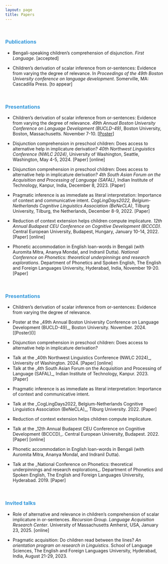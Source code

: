 ```yaml
---
layout: page
title: Papers
---
```


 &nbsp;  
 
<h3> <span style="color: #3498DB ;">Publications </span> </h3> 

- Bengali-speaking children’s comprehension of disjunction. _First Language_.  [accepted]
  
- Children’s derivation of scalar inference from or-sentences: Evidence from varying the degree of relevance. In _Proceedings of the 49th Boston University conference on language development_. Somerville, MA: Cascadilla Press. [to appear] 

 &nbsp;  
 
<h3> <span style="color: #3498DB ;">Presentations </span> </h3> 

- Children’s derivation of scalar inference from or-sentences: Evidence from varying the degree of relevance. _49th Annual Boston University Conference on Language Development (BUCLD-49)_, Boston University, Boston, Massachusetts. November 7-10. [[Poster]()] 

- Disjunction comprehension in preschool children: Does access to alternative help in implicature derivation? _40th Northwest Linguistics Conference (NWLC 2024)_, University of Washington, Seattle, Washington, May 4-5, 2024.   [Paper] [online]

- Disjunction comprehension in preschool children: Does access to alternative help in implicature derivation? _4th South Asian Forum on the Acquisition and Processing of Language (SAFAL)_, Indian Institute of Technology, Kanpur, India, December 8, 2023.   [Paper]

- Pragmatic inference is as immediate as literal interpretation: Importance of context and communicative intent. _CogLingDays2022, Belgium-Netherlands Cognitive Linguistics Association (BeNeCLA)_, Tilburg University, Tilburg, the Netherlands, December 8-9, 2022.   [Paper]

- Reduction of context extension helps children compute implicature. _12th Annual Budapest CEU Conference on Cognitive Development (BCCCD)_. Central European University, Budapest, Hungary, January 10-14, 2022.   [Paper] [online]

- Phonetic accommodation in English loan-words in Bengali (with Auromita Mitra, Ananya Mondal, and Indranil Dutta). _National Conference on Phonetics: theoretical underpinnings and research explorations_. Department of Phonetics and Spoken English, The English and Foreign Languages University, Hyderabad, India, November 19-20.  [Paper] 

 &nbsp;    

<h3> <span style="color: #3498DB ;">Presentations </span> </h3> 

- Children’s derivation of scalar inference from or-sentences: Evidence from varying the degree of relevance.
   <li> Poster at the _49th Annual Boston University Conference on Language Development (BUCLD-49)_, Boston University. November. 2024. [[Poster]()] </li> 

- Disjunction comprehension in preschool children: Does access to alternative help in implicature derivation?
   <li> Talk at the _40th Northwest Linguistics Conference (NWLC 2024)_, University of Washington. 2024.   [Paper] [online] </li>
   <li> Talk at the _4th South Asian Forum on the Acquisition and Processing of Language (SAFAL)_, Indian Institute of Technology, Kanpur. 2023.   [Paper]  </li>

- Pragmatic inference is as immediate as literal interpretation: Importance of context and communicative intent.
   <li> Talk at the _CogLingDays2022, Belgium-Netherlands Cognitive Linguistics Association (BeNeCLA)_, Tilburg University. 2022.   [Paper] </li>

- Reduction of context extension helps children compute implicature.
   <li> Talk at the _12th Annual Budapest CEU Conference on Cognitive Development (BCCCD)_. Central European University, Budapest. 2022.   [Paper] [online] </li>

- Phonetic accommodation in English loan-words in Bengali (with Auromita Mitra, Ananya Mondal, and Indranil Dutta).
   <li> Talk at the _National Conference on Phonetics: theoretical underpinnings and research explorations_. Department of Phonetics and Spoken English, The English and Foreign Languages University, Hyderabad. 2019.  [Paper] </li>

 &nbsp;    
 
<h3> <span style="color: #3498DB ;">Invited talks </span> </h3> 

- Role of alternative and relevance in children’s comprehension of scalar implicature in or-sentences. _Recursion Group. Language Acquisition Research Center_. University of Massachusetts Amherst, USA, January 23, 2025. [online] 

- Pragmatic acquisition: Do children read between the lines? _An orientation program on research in Linguistics_. School of Language Sciences, The English and Foreign Languages University, Hyderabad, India, August 21-29, 2023. 



 &nbsp;    
